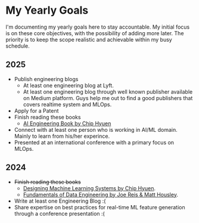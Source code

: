 # My Yearly Goals

I'm documenting my yearly goals here to stay accountable. My initial focus is on these core objectives, with the possibility of adding more later. The priority is to keep the scope realistic and achievable within my busy schedule.

## 2025

- Publish engineering blogs
  - At least one engineering blog at Lyft.
  - At least one engineering blog through well known publisher available on Medium platform. Guys help me out to find a good publishers that covers realtime system and MLOps.
- Apply for a Patent
- Finish reading these books
  - [AI Engineering Book by Chip Hyuen](https://a.co/d/1yFRjhV)
- Connect with at least one person who is working in AI/ML domain. Mainly to learn from his/her experince.
- Presented at an international conference with a primary focus on MLOps.

## 2024

- ~~Finish reading these books~~
  - [Designing Machine Learning Systems by Chip Hyuen](https://a.co/d/53xfE7T).
  - [Fundamentals of Data Engineering by Joe Reis & Matt Housley](https://a.co/d/6yU0UaA).
- Write at least one Engineering Blog :(
- Share expertise on best practices for real-time ML feature generation through a conference presentation :(
